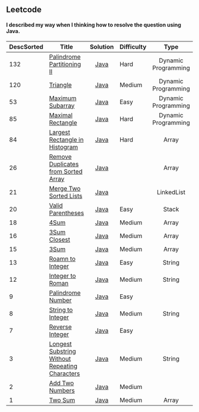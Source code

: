 ## Leetcode
#### I described my way when I thinking how to resolve the question using Java.

| DescSorted | Title | Solution | Difficulty | Type |
| --- | ----- | :------: |  ------- | :----: |
|132|[Palindrome Partitioning II](https://leetcode.com/problems/palindrome-partitioning-ii/description/)|[Java](https://github.com/lwy2016/Leetcode/blob/master/Solution/Palindrome%20Partitioning%20II.md)|Hard|Dynamic Programming|
|120|[Triangle](https://leetcode.com/problems/triangle/description/)|[Java](https://github.com/lwy2016/Leetcode/blob/master/Solution/Triangle.md)|Medium|Dynamic Programming|
|53|[Maximum Subarray](https://leetcode.com/problems/maximum-subarray/description/)|[Java](https://github.com/lwy2016/Leetcode/blob/master/Solution/Maximum%20Subarraylosest.md)|Easy|Dynamic Programming|
|85|[Maximal Rectangle](https://leetcode.com/problems/maximal-rectangle/description/)|[Java](https://github.com/lwy2016/Leetcode/blob/master/Solution/Maximal%20Rectangle.md)|Hard|Dynamic Programming|
|84|[Largest Rectangle in Histogram](https://leetcode.com/problems/largest-rectangle-in-histogram/description/)|[Java](https://github.com/lwy2016/Leetcode/blob/master/Solution/Largest%20Rectangle%20in%20Histogram.md)|Hard|Array|
|26|[Remove Duplicates from Sorted Array](https://leetcode.com/problems/remove-duplicates-from-sorted-array/description/)|[Java](https://github.com/lwy2016/Leetcode/blob/master/Solution/Remove%20Duplicates%20from%20Sorted%20Array.md)||Array|
|21|[Merge Two Sorted Lists](https://leetcode.com/problems/merge-two-sorted-lists/description/)|[Java](https://github.com/lwy2016/Leetcode/blob/master/Solution/Merge%20Two%20Sorted%20Lists.md)||LinkedList|
|20|[Valid Parentheses](https://leetcode.com/problems/valid-parentheses/description/)|[Java](https://github.com/lwy2016/Leetcode/blob/master/Solution/Valid%20Parentheses.md)|Easy|Stack|
|18|[4Sum](https://leetcode.com/problems/3sum/description/)|[Java](https://github.com/lwy2016/Leetcode/blob/master/Solution/Four%20Sum.md)|Medium|Array|
|16|[3Sum Closest](https://leetcode.com/problems/3sum-closest/description/)|[Java](https://github.com/lwy2016/Leetcode/blob/master/Solution/Three%20Sum%20Closest.md)|Medium|Array|
|15|[3Sum](https://leetcode.com/problems/3sum/description/)|[Java](https://github.com/lwy2016/Leetcode/blob/master/Solution/Three%20Sum.md)|Medium|Array|
|13|[Roamn to Integer](https://leetcode.com/problems/roman-to-integer/description/)|[Java](https://github.com/lwy2016/Leetcode/blob/master/Solution/Roman%20to%20Integer.md)|Easy|String|
|12|[Integer to Roman](https://leetcode.com/problems/integer-to-roman/description/)|[Java](https://github.com/lwy2016/Leetcode/blob/master/Solution/Integer%20to%20Roman.md)|Medium|String|
|9|[Palindrome Number](https://leetcode.com/problems/palindrome-number/description/)|[Java](https://github.com/lwy2016/Leetcode/blob/master/Solution/Palindrome%20Number.md)|Easy|
|8|[String to Integer](https://leetcode.com/problems/string-to-integer/description/)|[Java](https://github.com/lwy2016/Leetcode/blob/master/Solution/String%20to%20Integer.md)|Medium|String|
|7|[Reverse Integer](https://leetcode.com/problems/reverse-integer/description/)|[Java](https://github.com/lwy2016/Leetcode/blob/master/Solution/Reverse%20Integer.md)|Easy|
|3|[Longest Substring Without Repeating Characters](https://leetcode.com/problems/longest-substring-without-repeating-characters/)|[Java](https://github.com/lwy2016/Leetcode/blob/master/Solution/LongestSubstringWithoutRepeatingCharacters.md)|Medium|String|
|2|[Add Two Numbers](https://leetcode.com/problems/add-two-numbers/)|[Java](https://github.com/lwy2016/Leetcode/blob/master/Solution/Add%20Two%20Numbers.md)|Medium|
|1|[Two Sum](https://leetcode.com/problems/two-sum/)|[Java](https://github.com/lwy2016/Leetcode/blob/master/Solution/Two%20Sum.md)|Medium|Array|
    
